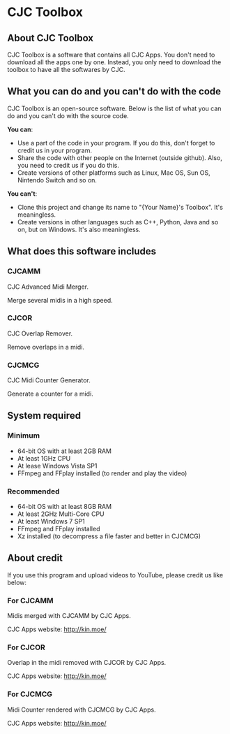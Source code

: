 # CJC Toolbox

## About CJC Toolbox

CJC Toolbox is a software that contains all CJC Apps. You don't need to download all the apps one by one. Instead, you only need to download the toolbox to have all the softwares by CJC.

## What you can do and you can't do with the code

CJC Toolbox is an open-source software. Below is the list of what you can do and you can't do with the source code.

**You can**:

+ Use a part of the code in your program. If you do this, don't forget to credit us in your program.
+ Share the code with other people on the Internet (outside github). Also, you need to credit us if you do this.
+ Create versions of other platforms such as Linux, Mac OS, Sun OS, Nintendo Switch and so on.

**You can't**:

+ Clone this project and change its name to "{Your Name}'s Toolbox". It's meaningless.
+ Create versions in other languages such as C++, Python, Java and so on, but on Windows. It's also meaningless.

## What does this software includes

### CJCAMM

CJC Advanced Midi Merger.

Merge several midis in a high speed.

### CJCOR

CJC Overlap Remover.

Remove overlaps in a midi.

### CJCMCG

CJC Midi Counter Generator.

Generate a counter for a midi.

## System required

### Minimum

+ 64-bit OS with at least 2GB RAM
+ At least 1GHz CPU
+ At lease Windows Vista SP1
+ FFmpeg and FFplay installed (to render and play the video)

### Recommended

+ 64-bit OS with at least 8GB RAM
+ At least 2GHz Multi-Core CPU
+ At least Windows 7 SP1
+ FFmpeg and FFplay installed
+ Xz installed (to decompress a file faster and better in CJCMCG)

## About credit

If you use this program and upload videos to YouTube, please credit us like below:

### For CJCAMM

Midis merged with CJCAMM by CJC Apps.

CJC Apps website: http://kin.moe/

### For CJCOR

Overlap in the midi removed with CJCOR by CJC Apps.

CJC Apps website: http://kin.moe/

### For CJCMCG

Midi Counter rendered with CJCMCG by CJC Apps.

CJC Apps website: http://kin.moe/